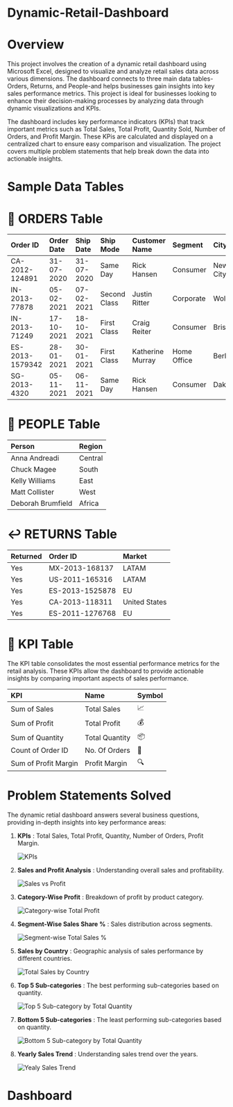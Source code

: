 # Dynamic-Retail-Dashboard
# Overview
This project involves the creation of a dynamic retail dashboard using Microsoft Excel, designed to visualize and analyze retail sales data across various dimensions. The dashboard connects to three main data tables-Orders, Returns, and People-and helps businesses gain insights into key sales performance metrics. This project is ideal for businesses looking to enhance their decision-making processes by analyzing data through dynamic visualizations and KPIs.

The dashboard includes key performance indicators (KPls) that track important metrics such as Total Sales, Total Profit, Quantity Sold, Number of Orders, and Profit Margin. These KPis are calculated and displayed on a centralized chart to ensure easy comparison and visualization. The project covers multiple problem statements that help break down the data into actionable insights.
# Sample Data Tables
# 📑 ORDERS Table
| Order ID        | Order Date | Ship Date  | Ship Mode     | Customer Name      | Segment     | City         | State           | Country        | Product Name                   | Sales    | Quantity | Profit   |
|:----------------|:-----------|:-----------|:--------------|:-------------------|:------------|:-------------|:----------------|:---------------|:-------------------------------|---------:|---------:|---------:|
| CA-2012-124891  | 31-07-2020 | 31-07-2020 | Same Day      | Rick Hansen        | Consumer    | New York City| New York        | United States  | Plantronics CS510 Headset       | 2309.65  | 7        | 762.18   |
| IN-2013-77878   | 05-02-2021 | 07-02-2021 | Second Class  | Justin Ritter      | Corporate   | Wollongong   | New South Wales | Australia      | Novimex Leather Armchair        | 3709.39  | 9        | -288.76  |
| IN-2013-71249   | 17-10-2021 | 18-10-2021 | First Class   | Craig Reiter       | Consumer    | Brisbane     | Queensland      | Australia      | Nokia Smart Phone              | 5175.17  | 9        | 919.97   |
| ES-2013-1579342 | 28-01-2021 | 30-01-2021 | First Class   | Katherine Murray   | Home Office | Berlin       | Berlin          | Germany        | Motorola Cordless Phone        | 2892.51  | 5        | -96.54   |
| SG-2013-4320    | 05-11-2021 | 06-11-2021 | Same Day      | Rick Hansen        | Consumer    | Dakar        | Dakar           | Senegal        | Sharp Wireless Fax             | 2832.96  | 8        | 311.52   |

# 👥 PEOPLE Table
| Person              | Region  |
|:--------------------|:--------|
| Anna Andreadi        | Central |
| Chuck Magee          | South   |
| Kelly Williams       | East    |
| Matt Collister       | West    |
| Deborah Brumfield    | Africa  |

# ↩️ RETURNS Table
| Returned | Order ID        | Market         |
|:---------|:----------------|:---------------|
| Yes      | MX-2013-168137   | LATAM          |
| Yes      | US-2011-165316   | LATAM          |
| Yes      | ES-2013-1525878  | EU             |
| Yes      | CA-2013-118311   | United States  |
| Yes      | ES-2011-1276768  | EU             |

# 📌 KPI Table
The KPI table consolidates the most essential performance metrics for the retail analysis. These KPIs allow the dashboard to provide actionable insights by comparing important aspects of sales performance.

| KPI                  | Name           | Symbol |
|:---------------------|:---------------|:-------|
| Sum of Sales          | Total Sales    | 📈     |
| Sum of Profit         | Total Profit   | 💰     |
| Sum of Quantity       | Total Quantity | 📦     |
| Count of Order ID     | No. Of Orders  | 🛒     |
| Sum of Profit Margin  | Profit Margin  | 🔍     |

# Problem Statements Solved
The dynamic retial dashboard answers several business questions, providing in-depth insights into key performance areas:

1. **KPIs** : Total Sales, Total Profit, Quantity, Number of Orders, Profit Margin.

   ![KPIs](https://github.com/user-attachments/assets/586630b0-a11d-4782-b4a5-374bc0127335)
   
2. **Sales and Profit Analysis** : Understanding overall sales and profitability.

   ![Sales vs Profit](https://github.com/user-attachments/assets/8df46dd9-d6b2-46f2-bd9a-98c3004252a7)

3. **Category-Wise Profit** : Breakdown of profit by product category.

   ![Category-wise Total Profit](https://github.com/user-attachments/assets/d31538b8-add7-44e3-ac7b-b6b10d966702)

4. **Segment-Wise Sales Share %** : Sales distribution across segments.

   ![Segment-wise Total Sales %](https://github.com/user-attachments/assets/9620efc0-3984-4fb8-88d4-83e953fdf3fa)

5. **Sales by Country** : Geographic analysis of sales performance by different countries.

   ![Total Sales by Country](https://github.com/user-attachments/assets/9408b436-9b56-4a1d-8395-c404b559f912)

6. **Top 5 Sub-categories** : The best performing sub-categories based on quantity.

   ![Top 5 Sub-category by Total Quantity](https://github.com/user-attachments/assets/34cafa6c-3cf8-41ab-aa9b-7e37ec51855b)

7. **Bottom 5 Sub-categories** : The least performing sub-categories based on quantity.

   ![Bottom 5 Sub-category by Total Quantity](https://github.com/user-attachments/assets/4277eeaf-29b8-4ffc-b480-44a9f731386d)

8. **Yearly Sales Trend** : Understanding sales trend over the years.

    ![Yealy Sales Trend](https://github.com/user-attachments/assets/49eceaf7-03e6-4edb-b15d-e5d3453ee3ea)

# Dashboard












